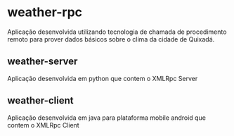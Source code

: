# weather-rpc
Aplicação desenvolvida utilizando tecnologia de chamada de procedimento remoto para prover dados básicos sobre o clima da cidade de Quixadá.

## weather-server

Aplicação desenvolvida em python que contem o XMLRpc Server

## weather-client

Aplicação desenvolvida em java para plataforma mobile android que contem o XMLRpc Client
